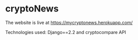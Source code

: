 # cryptoNews
The website is live at https://mycryptonews.herokuapp.com/

Technologies used:
Django==2.2 and cryptocompare API
